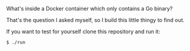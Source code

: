 What's inside a Docker container which only contains a Go binary?

That's the question I asked myself, so I build this little thingy to find out.

If you want to test for yourself clone this repository and run it:

```
$ ./run
```

